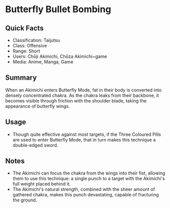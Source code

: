 # Butterfly Bullet Bombing

## Quick Facts
- Classification: Taijutsu
- Class: Offensive
- Range: Short
- Users: Chōji Akimichi, Chōza Akimichi~game
- Media: Anime, Manga, Game

## Summary
When an Akimichi enters Butterfly Mode, fat in their body is converted into densely concentrated chakra. As the chakra leaks from their backbone, it becomes visible through friction with the shoulder blade, taking the appearance of butterfly wings.

## Usage
- Though quite effective against most targets, if the Three Coloured Pills are used to enter Butterfly Mode, that in turn makes this technique a double-edged sword.

## Notes
- The Akimichi can focus the chakra from the wings into their fist, allowing them to use this technique: a single punch to a target with the Akimichi's full weight placed behind it.
- The Akimichi's natural strength, combined with the sheer amount of gathered chakra, makes this punch devastating, capable of fracturing the ground.
